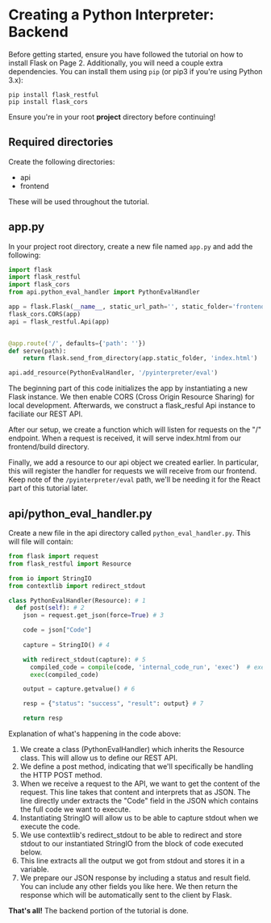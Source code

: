 # Creating a Python Interpreter: Backend

Before getting started, ensure you have followed the tutorial on how to install Flask on Page 2. Additionally, you will need a
couple extra dependencies. You can install them using `pip` (or pip3 if you're using Python 3.x):
```
pip install flask_restful
pip install flask_cors
```

Ensure you're in your root **project** directory before continuing!

## Required directories

Create the following directories:
- api
- frontend

These will be used throughout the tutorial.

## app.py

In your project root directory, create a new file named `app.py` and add the following:
```python
import flask
import flask_restful
import flask_cors
from api.python_eval_handler import PythonEvalHandler

app = flask.Flask(__name__, static_url_path='', static_folder='frontend/build')
flask_cors.CORS(app)
api = flask_restful.Api(app)


@app.route('/', defaults={'path': ''})
def serve(path):
    return flask.send_from_directory(app.static_folder, 'index.html')

api.add_resource(PythonEvalHandler, '/pyinterpreter/eval')
```

The beginning part of this code initializes the app by instantiating a new Flask instance. We then enable CORS (Cross Origin Resource Sharing)
for local development. Afterwards, we construct a flask_resful Api instance to faciliate our REST API.

After our setup, we create a function which will listen for requests on the "/" endpoint. When a request is received, it will serve index.html from our
frontend/build directory.

Finally, we add a resource to our api object we created earlier. In particular, this will register the handler for requests we will receive
from our frontend. Keep note of the `/pyinterpreter/eval` path, we'll be needing it for the React part of this tutorial later.


## api/python_eval_handler.py

Create a new file in the api directory called `python_eval_handler.py`. This will file will contain:
```python
from flask import request
from flask_restful import Resource

from io import StringIO
from contextlib import redirect_stdout

class PythonEvalHandler(Resource): # 1
  def post(self): # 2
    json = request.get_json(force=True) # 3

    code = json["Code"]
    
    capture = StringIO() # 4

    with redirect_stdout(capture): # 5
      compiled_code = compile(code, 'internal_code_run', 'exec')  # exec mode allows us to execute code blocks
      exec(compiled_code)

    output = capture.getvalue() # 6

    resp = {"status": "success", "result": output} # 7

    return resp
```

Explanation of what's happening in the code above:
1. We create a class (PythonEvalHandler) which inherits the Resource class. This will allow us to define our REST API.
2. We define a post method, indicating that we'll specifically be handling the HTTP POST method.
3. When we receive a request to the API, we want to get the content of the request. This line takes that content and interprets that as JSON.
   The line directly under extracts the "Code" field in the JSON which contains the full code we want to execute.
4. Instantiating StringIO will allow us to be able to capture stdout when we execute the code.
5. We use contextlib's redirect_stdout to be able to redirect and store stdout to our instantiated StringIO from the block of code executed
   below.
6. This line extracts all the output we got from stdout and stores it in a variable.
7. We prepare our JSON response by including a status and result field. You can include any other fields you like here. We then return the response
   which will be automatically sent to the client by Flask.


**That's all!** The backend portion of the tutorial is done.
